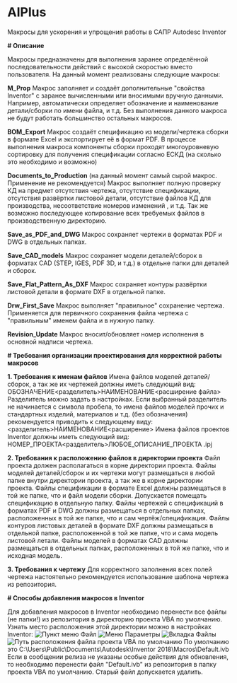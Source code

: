 # AIPlus
Макросы для ускорения и упрощения работы в САПР Autodesc Inventor

**# Описание**

Макросы предназначены для выполнения заранее определённой последовательности действий с высокой скоростью вместо пользователя.
На данный момент реализованы следующие макросы:

**M_Prop**
Макрос заполняет и создаёт дополнительные "свойства Inventor" с заранее вычисленными или вносимыми вручную данными. Например, автоматически определяет обозначение и наименование детали/сборки по имени файла, и т.д. Без выполнения данного макроса не будут работать большинство остальных макросов.

**BOM_Export**
Макрос создаёт спецификацию из модели/чертежа сборки в формате Excel и экспортирует её в формат PDF. В процессе выполнения макроса компоненты сборки проходят многоуровневую сортировку для получения спецификации согласно ЕСКД (на сколько это необходимо и возможно)

**Documents_to_Production** (на данный момент самый сырой макрос. Применение не рекомендуется)
Макрос выполняет полную проверку КД на предмет отсутствия чертежа, отсутствие спецификации, отсутствия развёртки листовой детали, отсутствие файлов КД для производства, несоответствие номеров изменений , и т.д. Так же возможно последующее копирование всех требуемых файлов в производственную директорию.

**Save_as_PDF_and_DWG**
Макрос сохраняет чертежи в форматах PDF и DWG в отдельных папках.

**Save_CAD_models**
Макрос сохраняет модели деталей/сборок в форматах CAD (STEP, IGES, PDF 3D, и т.д.) в отдельне папки для деталей и сборок.

**Save_Flat_Pattern_As_DXF**
Макрос сохраняет контуры развёртки листовой детали в формате DXF в отдельной папке.

**Drw_First_Save**
Макрос выполняет "правильное" сохранение чертежа. Применяется для первичного сохранения файла чертежа с "правильным" именем файла и в нужную папку.

**Revision_Update**
Макрос вносит/обновляет номер исполнения в основной надписи чертежа.

**# Требования организации проектирования для корректной работы макросов**

**1. Требования к именам файлов**
Имена файлов моделей деталей/сборок, а так же их чертежей должны иметь следующий вид: ОБОЗНАЧЕНИЕ<разделитель>НАИМЕНОВАНИЕ<расширение файла>
Разделитель можно задать в настройках.
Если выбранный разделитель не начинается с символа пробела, то имена файлов моделей прочих и стандартных изделий, материалов и т.д. (без обозначения) рекомендуется приводить к следующему виду: <разделитель>НАИМЕНОВАНИЕ<расширение>
Имена файлов проектов Inventor должны иметь следующий вид: НОМЕР_ПРОЕКТА<разделитель>ЛЮБОЕ_ОПИСАНИЕ_ПРОЕКТА .ipj

**2. Требования к расположению файлов в директории проекта**
Файл проекта должен располагаться в корне директории проекта.
Файлы моделей деталей/сборок и их чертежи могут размещаться в любой папке внутри директории проекта, а так же в корне директории проекта.
Файлы спецификации в формате Excel должны размещаться в той же папке, что и файл модели сборки. Допускается помещать спецификацию в отдельную папку.
Файлы чертежей с спецификаций в форматах PDF и DWG должны размещаться в отдельных папках, расположенных в той же папке, что и сам чертёж/спецификация.
Файлы контуров листовых деталей в формате DXF должны размещаться в отдельной папке, расположенной в той же папке, что и сама модель листовой летали.
Файлы моделей в форматах CAD должны размещаться в отдельных папках, расположенных в той же папке, что и исходная модель.

**3. Требования к чертежу**
Для корректного заполнения всех полей чертежа настоятельно рекомендуется использование шаблона чертежа из репозитория.

**# Способы добавления макросов в Inventor**

Для добавления макросов в Inventor необходимо перенести все файлы (не папки!) из репозитория в директорию проекта VBA по умолчанию. Узнать место расположения этой директории можно в настройках Inventor:
![Пункт меню Файл](https://github.com/GOSTmen/AIPlus/assets/24702466/11ff5ca4-2ccc-49a8-afc5-ce4239b394d8)
![Меню Параметры](https://github.com/GOSTmen/AIPlus/assets/24702466/7a54f994-5270-46a1-aee6-e6c884fb2e35)
![Вкладка Файлы](https://github.com/GOSTmen/AIPlus/assets/24702466/e3b3452d-9d1e-4954-80dd-f6215fe6c783)
![Путь расположения файла проекта VBA по умолчанию](https://github.com/GOSTmen/AIPlus/assets/24702466/8f0d9a3e-bc36-4ea0-95d3-e57b192ae9f1)
По умолчанию это C:\Users\Public\Documents\Autodesk\Inventor 2018\Macros\Default.ivb
Если в сообщении релиза не указаны особые действия для обновления, то необходимо перенести файл "Default.ivb" из репозитория в папку проекта VBA по умолчанию. Старый файл допускается удалить.
